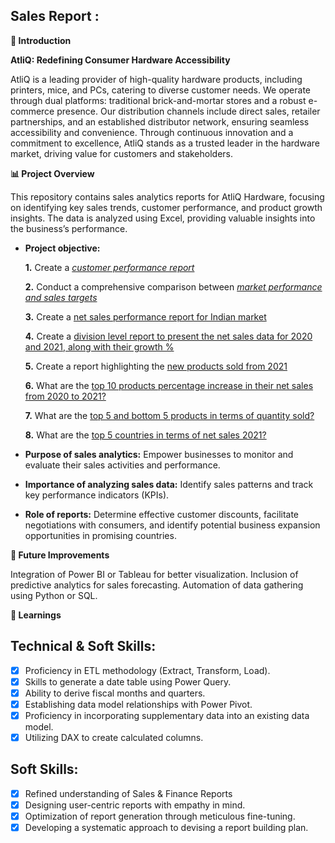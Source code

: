 ## Sales Report :

**🚀 Introduction**

**AtliQ: Redefining Consumer Hardware Accessibility**

AtliQ is a leading provider of high-quality hardware products, including printers, mice, and PCs, catering to diverse customer needs. We operate through dual platforms: traditional brick-and-mortar stores and a robust e-commerce presence. Our distribution channels include direct sales, retailer partnerships, and an established distributor network, ensuring seamless accessibility and convenience. Through continuous innovation and a commitment to excellence, AtliQ stands as a trusted leader in the hardware market, driving value for customers and stakeholders.

**📊 Project Overview**

This repository contains sales analytics reports for AtliQ Hardware, focusing on identifying key sales trends, customer performance, and product growth insights. The data is analyzed using Excel, providing valuable insights into the business’s performance.

- **Project objective:** 

    **1.** Create a _[customer performance report](https://github.com/hitha-shetty-repo/Excel-Sales-Analytics/blob/main/Customer%20Net%20Sales%20Performance%20Report.pdf)_ 

    **2.** Conduct a comprehensive comparison between _[market performance and sales targets](https://github.com/hitha-shetty-repo/Excel-Sales-Analytics/blob/main/Market%20Performance%20vs%20Target.pdf)_

    **3.** Create a [net sales performance report for Indian market](https://github.com/hitha-shetty-repo/Excel-Sales-Analytics/blob/main/India%20Net%20Sales%20Performance%20Report.pdf)

    **4.** Create a [division level report to present the net sales data for 2020 and 2021, along with their growth %](https://github.com/hitha-shetty-repo/Excel-Sales-Analytics/blob/main/Division%20Level%20Report.pdf)

    **5.** Create a report highlighting the [new products sold from 2021](https://github.com/hitha-shetty-repo/Excel-Sales-Analytics/blob/main/New%20Products%202021.pdf)

    **6.** What are the [top 10 products percentage increase in their net sales from 2020 to 2021?](https://github.com/hitha-shetty-repo/Excel-Sales-Analytics/blob/main/Top%2010%20Products.pdf)

    **7.** What are the [top 5 and bottom 5 products in terms of quantity sold?](https://github.com/hitha-shetty-repo/Excel-Sales-Analytics/blob/main/Top%205%20and%20Bottom%205%20Products%20-%20Qty.pdf)

    **8.** What are the [top 5 countries in terms of net sales 2021?](https://github.com/hitha-shetty-repo/Excel-Sales-Analytics/blob/main/Top%205%20countries%20-%20net%20sales%202021.pdf)

- **Purpose of sales analytics:** Empower businesses to monitor and evaluate their sales activities and performance.

- **Importance of analyzing sales data:** Identify sales patterns and track key performance indicators (KPIs).

- **Role of reports:** Determine effective customer discounts, facilitate negotiations with consumers, and identify potential business expansion opportunities in promising countries.

**📌 Future Improvements**

Integration of Power BI or Tableau for better visualization.
Inclusion of predictive analytics for sales forecasting.
Automation of data gathering using Python or SQL.

**📕 Learnings**
## Technical & Soft Skills:
- [x]	Proficiency in ETL methodology (Extract, Transform, Load).
- [x]	Skills to generate a date table using Power Query.
- [x]	Ability to derive fiscal months and quarters.
- [x]	Establishing data model relationships with Power Pivot.
- [x]	Proficiency in incorporating supplementary data into an existing data model.
- [x]	Utilizing DAX to create calculated columns.

## Soft Skills:
- [x]	Refined understanding of Sales & Finance Reports
- [x]	Designing user-centric reports with empathy in mind.
- [x]	Optimization of report generation through meticulous fine-tuning.
- [x]	Developing a systematic approach to devising a report building plan.
